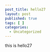 ```yaml
---
post_title: hello27
layout: post
published: true
tags: [ ]
categories:
  - Uncategorized
---
```

this is hello27
